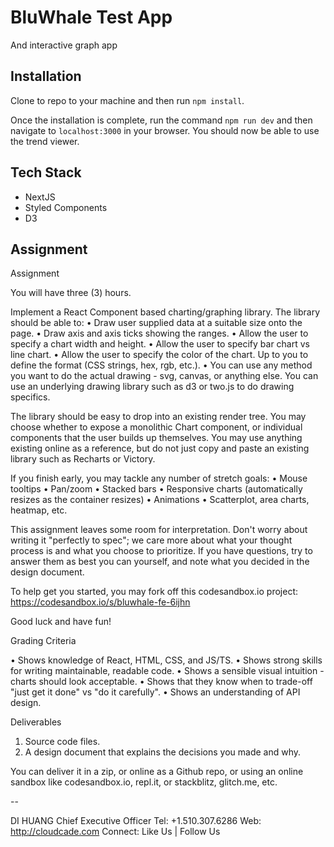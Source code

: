 # BluWhale Test App

And interactive graph app

## Installation

Clone to repo to your machine and then run `npm install`.

Once the installation is complete, run the command `npm run dev` and then navigate to `localhost:3000` in your browser. You should now be able to use the trend viewer.

## Tech Stack

- NextJS
- Styled Components
- D3

## Assignment

Assignment

You will have three (3) hours.

Implement a React Component based charting/graphing library. The library should be able to:
• Draw user supplied data at a suitable size onto the page.
• Draw axis and axis ticks showing the ranges.
• Allow the user to specify a chart width and height.
• Allow the user to specify bar chart vs line chart.
• Allow the user to specify the color of the chart. Up to you to define the format (CSS strings, hex, rgb, etc.).
• You can use any method you want to do the actual drawing - svg, canvas, or anything else. You can use an underlying drawing library such as d3 or two.js to do drawing specifics.

The library should be easy to drop into an existing render tree. You may choose whether to expose a monolithic Chart component, or individual components that the user builds up themselves. You may use anything existing online as a reference, but do not just copy and paste an existing library such as Recharts or Victory.

If you finish early, you may tackle any number of stretch goals:
• Mouse tooltips
• Pan/zoom
• Stacked bars
• Responsive charts (automatically resizes as the container resizes)
• Animations
• Scatterplot, area charts, heatmap, etc.

This assignment leaves some room for interpretation. Don't worry about writing it "perfectly to spec"; we care more about what your thought process is and what you choose to prioritize. If you have questions, try to answer them as best you can yourself, and note what you decided in the design document.

To help get you started, you may fork off this codesandbox.io project: https://codesandbox.io/s/bluwhale-fe-6ijhn

Good luck and have fun!

Grading Criteria

• Shows knowledge of React, HTML, CSS, and JS/TS.
• Shows strong skills for writing maintainable, readable code.
• Shows a sensible visual intuition - charts should look acceptable.
• Shows that they know when to trade-off "just get it done" vs "do it carefully".
• Shows an understanding of API design.

Deliverables

1. Source code files.
2. A design document that explains the decisions you made and why.

You can deliver it in a zip, or online as a Github repo, or using an online sandbox like codesandbox.io, repl.it, or stackblitz, glitch.me, etc.

--

DI HUANG
Chief Executive Officer
Tel: +1.510.307.6286
Web: http://cloudcade.com
Connect: Like Us | Follow Us

